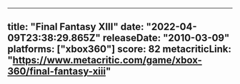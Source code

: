 
---
title: "Final Fantasy XIII"
date: "2022-04-09T23:38:29.865Z"
releaseDate: "2010-03-09"
platforms: ["xbox360"]
score: 82
metacriticLink: "https://www.metacritic.com/game/xbox-360/final-fantasy-xiii"
---
